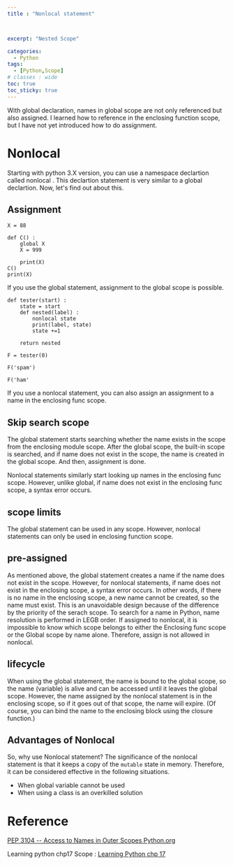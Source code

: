 ```yaml
---
title : "Nonlocal statement"



excerpt: "Nested Scope"

categories:
  - Python
tags:
  - [Python,Scope]
# classes : wide
toc: true
toc_sticky: true
---
```

With global declaration, names in global scope are not only referenced but also assigned. I learned how to reference in the enclosing function scope, but I have not yet introduced how to do assignment.

# Nonlocal

Starting with python 3.X version, you can use a namespace declartion called nonlocal . This declartion statement is very similar to a global declartion. Now, let's find out about this.

## Assignment

```
X = 88

def C() :
    global X
    X = 999

    print(X)
C()
print(X)
```

If you use the global statement, assignment to the global scope is possible.

```
def tester(start) :
    state = start
    def nested(label) :
        nonlocal state
        print(label, state)
        state +=1
        
    return nested

F = tester(0)

F('spam')

F('ham'
```

If you use a nonlocal statement, you can also assign an assignment to a name in the enclosing func scope.

## Skip search scope

The global statement starts searching whether the name exists in the scope from the enclosing module scope. After the global scope, the built-in scope is searched, and if name does not exist in the scope, the name is created in the global scope. And then, assignment is done.

Nonlocal statements similarly start looking up names in the enclosing func scope. However, unlike global, if name does not exist in the enclosing func scope, a syntax error occurs.

## scope limits

The global statement can be used in any scope. However, nonlocal statements can only be used in enclosing function scope.

## pre-assigned

As mentioned above, the global statement creates a name if the name does not exist in the scope. However, for nonlocal statements, if name does not exist in the enclosing scope, a syntax error occurs. In other words, if there is no name in the enclosing scope, a new name cannot be created, so the name must exist. This is an unavoidable design because of the difference by the priority of the serach scope. To search for a name in Python, name resolution is performed in LEGB order. If assigned to nonlocal, it is impossible to know which scope belongs to either the Enclosing func scope or the Global scope by name alone. Therefore, assign is not allowed in nonlocal.

## lifecycle

When using the global statement, the name is bound to the global scope, so the name (variable) is alive and can be accessed until it leaves the global scope. However, the name assigned by the nonlocal statement is in the enclosing scope, so if it goes out of that scope, the name will expire. (Of course, you can bind the name to the enclosing block using the closure function.)

## Advantages of Nonlocal

So, why use Nonlocal statement? The significance of the nonlocal statement is that it keeps a copy of the `mutable` state in memory. Therefore, it can be considered effective in the following situations.

- When global variable cannot be used
- When using a class is an overkilled solution

# Reference

[PEP 3104 -- Access to Names in Outer Scopes  Python.org](https://www.python.org/dev/peps/pep-3104/)

Learning python chp17 Scope :  [Learning Python chp 17](https://www.google.co.kr/url?sa=t&amp;rct=j&amp;q=&amp;esrc=s&amp;source=web&amp;cd=&amp;cad=rja&amp;uact=8&amp;ved=2ahUKEwjZ7d_Fj471AhXLdXAKHYArDi8QFnoECAQQAQ&amp;url=https%3A%2F%2Fwww.amazon.com%2FLearning-Python-Powerful-Object-Oriented-Programming-ebook%2Fdp%2FB00DDZPC9S&amp;usg=AOvVaw3OQRO0BHmts707N8L_VY0O)

